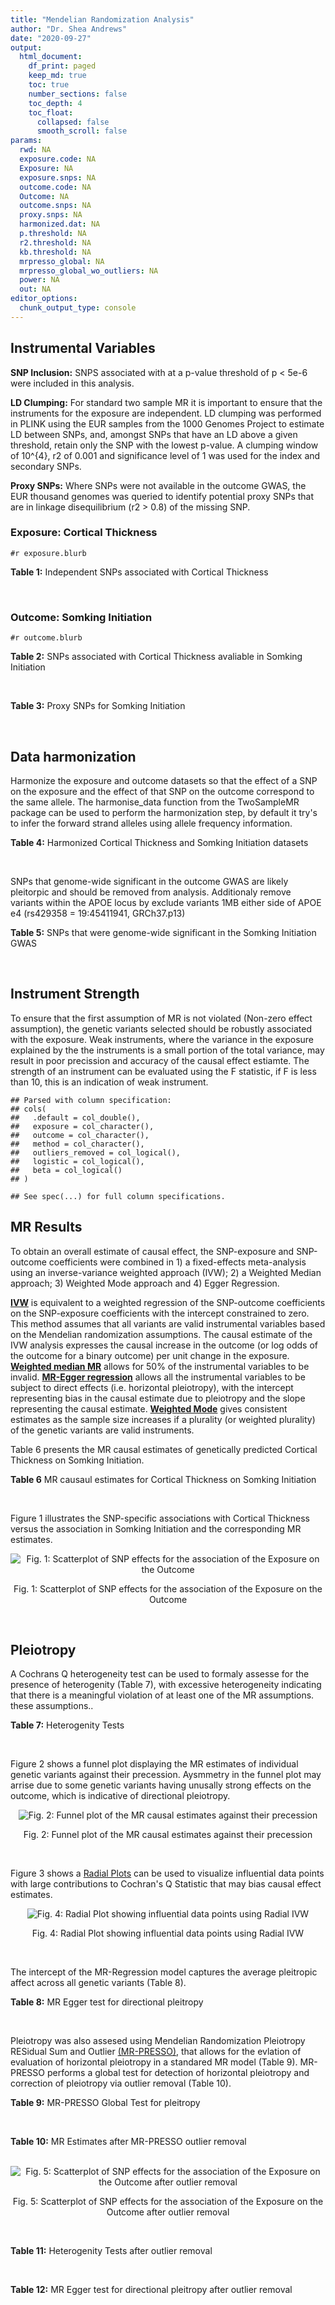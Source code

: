 ```yaml
---
title: "Mendelian Randomization Analysis"
author: "Dr. Shea Andrews"
date: "2020-09-27"
output:
  html_document:
    df_print: paged
    keep_md: true
    toc: true
    number_sections: false
    toc_depth: 4
    toc_float:
      collapsed: false
      smooth_scroll: false
params:
  rwd: NA
  exposure.code: NA
  Exposure: NA
  exposure.snps: NA
  outcome.code: NA
  Outcome: NA
  outcome.snps: NA
  proxy.snps: NA
  harmonized.dat: NA
  p.threshold: NA
  r2.threshold: NA
  kb.threshold: NA
  mrpresso_global: NA
  mrpresso_global_wo_outliers: NA
  power: NA
  out: NA
editor_options:
  chunk_output_type: console
---
```







## Instrumental Variables
**SNP Inclusion:** SNPS associated with at a p-value threshold of p < 5e-6 were included in this analysis.
<br>

**LD Clumping:** For standard two sample MR it is important to ensure that the instruments for the exposure are independent. LD clumping was performed in PLINK using the EUR samples from the 1000 Genomes Project to estimate LD between SNPs, and, amongst SNPs that have an LD above a given threshold, retain only the SNP with the lowest p-value. A clumping window of 10^{4}, r2 of 0.001 and significance level of 1 was used for the index and secondary SNPs.
<br>

**Proxy SNPs:** Where SNPs were not available in the outcome GWAS, the EUR thousand genomes was queried to identify potential proxy SNPs that are in linkage disequilibrium (r2 > 0.8) of the missing SNP.
<br>

### Exposure: Cortical Thickness
`#r exposure.blurb`
<br>

**Table 1:** Independent SNPs associated with Cortical Thickness
<div data-pagedtable="false">
  <script data-pagedtable-source type="application/json">
{"columns":[{"label":["SNP"],"name":[1],"type":["chr"],"align":["left"]},{"label":["CHROM"],"name":[2],"type":["dbl"],"align":["right"]},{"label":["POS"],"name":[3],"type":["dbl"],"align":["right"]},{"label":["REF"],"name":[4],"type":["chr"],"align":["left"]},{"label":["ALT"],"name":[5],"type":["chr"],"align":["left"]},{"label":["AF"],"name":[6],"type":["dbl"],"align":["right"]},{"label":["BETA"],"name":[7],"type":["dbl"],"align":["right"]},{"label":["SE"],"name":[8],"type":["dbl"],"align":["right"]},{"label":["Z"],"name":[9],"type":["dbl"],"align":["right"]},{"label":["P"],"name":[10],"type":["dbl"],"align":["right"]},{"label":["N"],"name":[11],"type":["dbl"],"align":["right"]},{"label":["TRAIT"],"name":[12],"type":["chr"],"align":["left"]}],"data":[{"1":"rs1180331","2":"1","3":"40012184","4":"G","5":"A","6":"0.4610","7":"0.0039","8":"0.0008","9":"4.875000","10":"5.299e-07","11":"32872","12":"Cortical_Thickness"},{"1":"rs556204","2":"1","3":"57595583","4":"G","5":"C","6":"0.1594","7":"-0.0050","8":"0.0010","9":"-5.000000","10":"1.417e-06","11":"32441","12":"Cortical_Thickness"},{"1":"rs2002058","2":"1","3":"58561329","4":"C","5":"T","6":"0.1892","7":"0.0046","8":"0.0010","9":"4.600000","10":"1.289e-06","11":"33089","12":"Cortical_Thickness"},{"1":"rs7549825","2":"1","3":"98554409","4":"A","5":"G","6":"0.3084","7":"0.0040","8":"0.0008","9":"5.000000","10":"2.503e-06","11":"32872","12":"Cortical_Thickness"},{"1":"rs7531555","2":"1","3":"196929310","4":"C","5":"T","6":"0.2386","7":"0.0047","8":"0.0009","9":"5.222222","10":"7.662e-08","11":"32639","12":"Cortical_Thickness"},{"1":"rs6738528","2":"2","3":"27149258","4":"T","5":"A","6":"0.3984","7":"0.0045","8":"0.0008","9":"5.625000","10":"7.324e-09","11":"32872","12":"Cortical_Thickness"},{"1":"rs3770776","2":"2","3":"37150793","4":"A","5":"G","6":"0.4299","7":"0.0039","8":"0.0008","9":"4.875000","10":"3.170e-07","11":"32872","12":"Cortical_Thickness"},{"1":"rs11692435","2":"2","3":"98275354","4":"G","5":"A","6":"0.0910","7":"-0.0091","8":"0.0015","9":"-6.066667","10":"3.179e-10","11":"29128","12":"Cortical_Thickness"},{"1":"rs533577","2":"3","3":"39489651","4":"C","5":"T","6":"0.4935","7":"-0.0050","8":"0.0008","9":"-6.250000","10":"8.426e-11","11":"32872","12":"Cortical_Thickness"},{"1":"rs11708974","2":"3","3":"64395184","4":"C","5":"T","6":"0.4778","7":"0.0035","8":"0.0008","9":"4.375000","10":"4.070e-06","11":"32872","12":"Cortical_Thickness"},{"1":"rs2636563","2":"3","3":"183939044","4":"G","5":"C","6":"0.2416","7":"0.0044","8":"0.0009","9":"4.888889","10":"2.299e-06","11":"31046","12":"Cortical_Thickness"},{"1":"rs10016059","2":"4","3":"2405007","4":"T","5":"C","6":"0.3379","7":"0.0038","8":"0.0008","9":"4.750000","10":"4.994e-06","11":"32441","12":"Cortical_Thickness"},{"1":"rs7657284","2":"4","3":"39688694","4":"A","5":"C","6":"0.2465","7":"0.0044","8":"0.0009","9":"4.888890","10":"2.680e-07","11":"32872","12":"Cortical_Thickness"},{"1":"rs7683042","2":"4","3":"46999235","4":"A","5":"G","6":"0.4028","7":"-0.0036","8":"0.0008","9":"-4.500000","10":"3.852e-06","11":"32872","12":"Cortical_Thickness"},{"1":"rs13107325","2":"4","3":"103188709","4":"C","5":"T","6":"0.0707","7":"-0.0076","8":"0.0015","9":"-5.066667","10":"5.054e-07","11":"32872","12":"Cortical_Thickness"},{"1":"rs35021943","2":"4","3":"121643239","4":"A","5":"C","6":"0.2422","7":"0.0051","8":"0.0009","9":"5.666670","10":"2.979e-09","11":"32872","12":"Cortical_Thickness"},{"1":"rs40565","2":"5","3":"55828636","4":"C","5":"T","6":"0.8108","7":"0.0048","8":"0.0010","9":"4.800000","10":"5.911e-07","11":"32249","12":"Cortical_Thickness"},{"1":"rs2744449","2":"6","3":"52951185","4":"G","5":"C","6":"0.9107","7":"0.0059","8":"0.0013","9":"4.538462","10":"4.452e-06","11":"33281","12":"Cortical_Thickness"},{"1":"rs194833","2":"7","3":"103761274","4":"G","5":"T","6":"0.4771","7":"-0.0035","8":"0.0008","9":"-4.375000","10":"3.614e-06","11":"32486","12":"Cortical_Thickness"},{"1":"rs6961970","2":"7","3":"113901132","4":"C","5":"A","6":"0.2334","7":"0.0041","8":"0.0009","9":"4.555556","10":"2.411e-06","11":"32872","12":"Cortical_Thickness"},{"1":"rs724265","2":"8","3":"8219182","4":"G","5":"A","6":"0.6272","7":"0.0041","8":"0.0008","9":"5.125000","10":"1.012e-07","11":"32872","12":"Cortical_Thickness"},{"1":"rs3200031","2":"8","3":"26227484","4":"C","5":"T","6":"0.0773","7":"0.0071","8":"0.0014","9":"5.071429","10":"5.526e-07","11":"32872","12":"Cortical_Thickness"},{"1":"rs7824177","2":"8","3":"110585288","4":"A","5":"G","6":"0.1616","7":"-0.0059","8":"0.0010","9":"-5.900000","10":"8.922e-09","11":"32872","12":"Cortical_Thickness"},{"1":"rs12543282","2":"8","3":"144627241","4":"C","5":"T","6":"0.2395","7":"0.0043","8":"0.0009","9":"4.777778","10":"4.087e-06","11":"32764","12":"Cortical_Thickness"},{"1":"rs35025323","2":"10","3":"97089991","4":"T","5":"C","6":"0.1210","7":"-0.0054","8":"0.0011","9":"-4.909090","10":"1.762e-06","11":"32872","12":"Cortical_Thickness"},{"1":"rs4296031","2":"11","3":"42540012","4":"G","5":"A","6":"0.8037","7":"-0.0044","8":"0.0010","9":"-4.400000","10":"3.779e-06","11":"32486","12":"Cortical_Thickness"},{"1":"rs7957460","2":"12","3":"32945835","4":"G","5":"A","6":"0.6732","7":"-0.0037","8":"0.0008","9":"-4.625000","10":"2.960e-06","11":"32512","12":"Cortical_Thickness"},{"1":"rs12815451","2":"12","3":"51738706","4":"T","5":"C","6":"0.1519","7":"0.0070","8":"0.0015","9":"4.666670","10":"3.201e-06","11":"20004","12":"Cortical_Thickness"},{"1":"rs1558801","2":"12","3":"109036359","4":"A","5":"C","6":"0.3852","7":"-0.0041","8":"0.0009","9":"-4.555560","10":"2.204e-06","11":"30860","12":"Cortical_Thickness"},{"1":"rs4772440","2":"13","3":"102712476","4":"C","5":"T","6":"0.4224","7":"-0.0036","8":"0.0008","9":"-4.500000","10":"3.102e-06","11":"32872","12":"Cortical_Thickness"},{"1":"rs1742401","2":"16","3":"1971601","4":"G","5":"A","6":"0.3809","7":"-0.0038","8":"0.0008","9":"-4.750000","10":"7.050e-07","11":"32764","12":"Cortical_Thickness"},{"1":"rs734957","2":"17","3":"2612584","4":"G","5":"A","6":"0.2235","7":"0.0066","8":"0.0012","9":"5.500000","10":"6.126e-08","11":"22106","12":"Cortical_Thickness"},{"1":"rs11656696","2":"17","3":"10033679","4":"C","5":"A","6":"0.4288","7":"0.0040","8":"0.0008","9":"5.000000","10":"2.117e-07","11":"32512","12":"Cortical_Thickness"},{"1":"rs7215205","2":"17","3":"29818258","4":"T","5":"C","6":"0.6326","7":"-0.0036","8":"0.0008","9":"-4.500000","10":"3.115e-06","11":"32680","12":"Cortical_Thickness"},{"1":"rs2316766","2":"17","3":"43919068","4":"G","5":"T","6":"0.2098","7":"0.0069","8":"0.0011","9":"6.272727","10":"2.903e-10","11":"26063","12":"Cortical_Thickness"},{"1":"rs117826338","2":"19","3":"5904353","4":"C","5":"T","6":"0.1353","7":"0.0062","8":"0.0012","9":"5.166667","10":"9.902e-08","11":"30012","12":"Cortical_Thickness"},{"1":"rs3816046","2":"19","3":"46118127","4":"C","5":"T","6":"0.3206","7":"-0.0041","8":"0.0008","9":"-5.125000","10":"8.464e-07","11":"30344","12":"Cortical_Thickness"},{"1":"rs5994871","2":"22","3":"22091244","4":"C","5":"T","6":"0.7171","7":"0.0042","8":"0.0009","9":"4.666667","10":"8.821e-07","11":"32872","12":"Cortical_Thickness"},{"1":"rs5756894","2":"22","3":"38450136","4":"C","5":"A","6":"0.6043","7":"0.0035","8":"0.0008","9":"4.375000","10":"4.741e-06","11":"32872","12":"Cortical_Thickness"}],"options":{"columns":{"min":{},"max":[10]},"rows":{"min":[10],"max":[10]},"pages":{}}}
  </script>
</div>
<br>

### Outcome: Somking Initiation
`#r outcome.blurb`
<br>

**Table 2:** SNPs associated with Cortical Thickness avaliable in Somking Initiation
<div data-pagedtable="false">
  <script data-pagedtable-source type="application/json">
{"columns":[{"label":["SNP"],"name":[1],"type":["chr"],"align":["left"]},{"label":["CHROM"],"name":[2],"type":["dbl"],"align":["right"]},{"label":["POS"],"name":[3],"type":["dbl"],"align":["right"]},{"label":["REF"],"name":[4],"type":["chr"],"align":["left"]},{"label":["ALT"],"name":[5],"type":["chr"],"align":["left"]},{"label":["AF"],"name":[6],"type":["dbl"],"align":["right"]},{"label":["BETA"],"name":[7],"type":["dbl"],"align":["right"]},{"label":["SE"],"name":[8],"type":["dbl"],"align":["right"]},{"label":["Z"],"name":[9],"type":["dbl"],"align":["right"]},{"label":["P"],"name":[10],"type":["dbl"],"align":["right"]},{"label":["N"],"name":[11],"type":["dbl"],"align":["right"]},{"label":["TRAIT"],"name":[12],"type":["chr"],"align":["left"]}],"data":[{"1":"rs1180331","2":"1","3":"40012184","4":"G","5":"A","6":"0.4954640","7":"2.343336e-03","8":"0.0008995530","9":"2.605","10":"9.193e-03","11":"1232091","12":"Smoking_Initiation"},{"1":"rs556204","2":"1","3":"57595583","4":"G","5":"C","6":"0.1137930","7":"-8.340392e-04","8":"0.0009006903","9":"-0.926","10":"3.545e-01","11":"1232091","12":"Smoking_Initiation"},{"1":"rs2002058","2":"1","3":"58561329","4":"C","5":"T","6":"0.1728960","7":"-1.613721e-04","8":"0.0009015199","9":"-0.179","10":"8.581e-01","11":"1232091","12":"Smoking_Initiation"},{"1":"rs7549825","2":"1","3":"98554409","4":"A","5":"G","6":"0.3432840","7":"-1.057190e-03","8":"0.0009004998","9":"-1.174","10":"2.403e-01","11":"1232091","12":"Smoking_Initiation"},{"1":"rs7531555","2":"1","3":"196929310","4":"C","5":"T","6":"0.2500000","7":"9.591199e-04","8":"0.0009005821","9":"1.065","10":"2.871e-01","11":"1232091","12":"Smoking_Initiation"},{"1":"rs6738528","2":"2","3":"27149258","4":"T","5":"A","6":"0.4217790","7":"-2.920159e-04","8":"0.0009012838","9":"-0.324","10":"7.456e-01","11":"1232091","12":"Smoking_Initiation"},{"1":"rs3770776","2":"2","3":"37150793","4":"A","5":"G","6":"0.4360660","7":"8.448390e-04","8":"0.0009006809","9":"0.938","10":"3.484e-01","11":"1232091","12":"Smoking_Initiation"},{"1":"rs11692435","2":"2","3":"98275354","4":"G","5":"A","6":"0.1408810","7":"5.359933e-03","8":"0.0008991668","9":"5.961","10":"2.503e-09","11":"1227673","12":"Smoking_Initiation"},{"1":"rs533577","2":"3","3":"39489651","4":"C","5":"T","6":"0.4492390","7":"-3.433615e-04","8":"0.0009012113","9":"-0.381","10":"7.035e-01","11":"1232091","12":"Smoking_Initiation"},{"1":"rs11708974","2":"3","3":"64395184","4":"C","5":"T","6":"0.4664220","7":"1.992185e-04","8":"0.0009014411","9":"0.221","10":"8.250e-01","11":"1232091","12":"Smoking_Initiation"},{"1":"rs2636563","2":"3","3":"183939044","4":"G","5":"C","6":"0.2218770","7":"1.971490e-03","8":"0.0008998130","9":"2.191","10":"2.848e-02","11":"1232091","12":"Smoking_Initiation"},{"1":"rs10016059","2":"4","3":"2405007","4":"T","5":"C","6":"0.3435910","7":"6.729270e-04","8":"0.0009008394","9":"0.747","10":"4.549e-01","11":"1232091","12":"Smoking_Initiation"},{"1":"rs7657284","2":"4","3":"39688694","4":"A","5":"C","6":"0.2721680","7":"4.532390e-04","8":"0.0009010721","9":"0.503","10":"6.149e-01","11":"1232091","12":"Smoking_Initiation"},{"1":"rs7683042","2":"4","3":"46999235","4":"A","5":"G","6":"0.3111070","7":"2.597410e-03","8":"0.0008993786","9":"2.888","10":"3.878e-03","11":"1232091","12":"Smoking_Initiation"},{"1":"rs13107325","2":"4","3":"103188709","4":"C","5":"T","6":"0.0473169","7":"-1.173230e-03","8":"0.0009004065","9":"-1.303","10":"1.927e-01","11":"1232091","12":"Smoking_Initiation"},{"1":"rs35021943","2":"4","3":"121643239","4":"A","5":"C","6":"0.2241190","7":"-4.267660e-03","8":"0.0008982659","9":"-4.751","10":"2.025e-06","11":"1232091","12":"Smoking_Initiation"},{"1":"rs40565","2":"5","3":"55828636","4":"C","5":"T","6":"0.7925280","7":"9.663179e-04","8":"0.0009005758","9":"1.073","10":"2.834e-01","11":"1232091","12":"Smoking_Initiation"},{"1":"rs2744449","2":"6","3":"52951185","4":"G","5":"C","6":"0.8856880","7":"-3.466650e-03","8":"0.0008987944","9":"-3.857","10":"1.149e-04","11":"1232091","12":"Smoking_Initiation"},{"1":"rs194833","2":"7","3":"103761274","4":"G","5":"T","6":"0.4821750","7":"4.141007e-05","8":"0.0012940648","9":"0.032","10":"9.744e-01","11":"599289","12":"Smoking_Initiation"},{"1":"rs6961970","2":"7","3":"113901132","4":"C","5":"A","6":"0.2094840","7":"1.799871e-03","8":"0.0008999355","9":"2.000","10":"4.553e-02","11":"1232091","12":"Smoking_Initiation"},{"1":"rs724265","2":"8","3":"8219182","4":"G","5":"A","6":"0.5889940","7":"2.526765e-03","8":"0.0012898239","9":"1.959","10":"5.013e-02","11":"599289","12":"Smoking_Initiation"},{"1":"rs3200031","2":"8","3":"26227484","4":"C","5":"T","6":"0.0469203","7":"-3.289120e-03","8":"0.0008989122","9":"-3.659","10":"2.528e-04","11":"1232091","12":"Smoking_Initiation"},{"1":"rs7824177","2":"8","3":"110585288","4":"A","5":"G","6":"0.1132660","7":"1.772010e-03","8":"0.0008999554","9":"1.969","10":"4.896e-02","11":"1232091","12":"Smoking_Initiation"},{"1":"rs12543282","2":"8","3":"144627241","4":"C","5":"T","6":"0.2089080","7":"1.900894e-03","8":"0.0012904914","9":"1.473","10":"1.408e-01","11":"599289","12":"Smoking_Initiation"},{"1":"rs35025323","2":"10","3":"97089991","4":"T","5":"C","6":"0.1282610","7":"1.612930e-03","8":"0.0009000714","9":"1.792","10":"7.316e-02","11":"1232091","12":"Smoking_Initiation"},{"1":"rs4296031","2":"11","3":"42540012","4":"G","5":"A","6":"0.7754470","7":"-9.041992e-04","8":"0.0012917131","9":"-0.700","10":"4.839e-01","11":"599289","12":"Smoking_Initiation"},{"1":"rs7957460","2":"12","3":"32945835","4":"G","5":"A","6":"0.6604290","7":"-1.253278e-03","8":"0.0009003431","9":"-1.392","10":"1.639e-01","11":"1232091","12":"Smoking_Initiation"},{"1":"rs12815451","2":"12","3":"51738706","4":"T","5":"C","6":"0.1428310","7":"3.482500e-03","8":"0.0012888608","9":"2.702","10":"6.901e-03","11":"599289","12":"Smoking_Initiation"},{"1":"rs1558801","2":"12","3":"109036359","4":"A","5":"C","6":"0.4324470","7":"-2.302030e-03","8":"0.0008995813","9":"-2.559","10":"1.049e-02","11":"1232091","12":"Smoking_Initiation"},{"1":"rs4772440","2":"13","3":"102712476","4":"C","5":"T","6":"0.4284900","7":"1.958013e-03","8":"0.0008998222","9":"2.176","10":"2.954e-02","11":"1232091","12":"Smoking_Initiation"},{"1":"rs1742401","2":"16","3":"1971601","4":"G","5":"A","6":"0.4508910","7":"-2.855869e-03","8":"0.0008992031","9":"-3.176","10":"1.493e-03","11":"1232091","12":"Smoking_Initiation"},{"1":"rs734957","2":"17","3":"2612584","4":"G","5":"A","6":"0.2633310","7":"3.647018e-03","8":"0.0012886989","9":"2.830","10":"4.659e-03","11":"599289","12":"Smoking_Initiation"},{"1":"rs11656696","2":"17","3":"10033679","4":"C","5":"A","6":"0.4084370","7":"-2.213122e-03","8":"0.0008996433","9":"-2.460","10":"1.390e-02","11":"1232091","12":"Smoking_Initiation"},{"1":"rs7215205","2":"17","3":"29818258","4":"T","5":"C","6":"0.6332610","7":"9.654180e-04","8":"0.0009005767","9":"1.072","10":"2.839e-01","11":"1232091","12":"Smoking_Initiation"},{"1":"rs2316766","2":"17","3":"43919068","4":"G","5":"T","6":"0.1475710","7":"-3.368087e-03","8":"0.0012889731","9":"-2.613","10":"8.970e-03","11":"599289","12":"Smoking_Initiation"},{"1":"rs117826338","2":"19","3":"5904353","4":"C","5":"T","6":"0.1421840","7":"7.773398e-04","8":"0.0009007413","9":"0.863","10":"3.881e-01","11":"1232091","12":"Smoking_Initiation"},{"1":"rs3816046","2":"19","3":"46118127","4":"C","5":"T","6":"0.3054140","7":"-1.059886e-03","8":"0.0009004978","9":"-1.177","10":"2.392e-01","11":"1232091","12":"Smoking_Initiation"},{"1":"rs5994871","2":"22","3":"22091244","4":"C","5":"T","6":"0.7659570","7":"-5.411170e-05","8":"0.0009018617","9":"-0.060","10":"9.522e-01","11":"1232091","12":"Smoking_Initiation"},{"1":"rs5756894","2":"22","3":"38450136","4":"C","5":"A","6":"0.6064680","7":"3.870874e-03","8":"0.0009201032","9":"4.207","10":"2.585e-05","11":"1174994","12":"Smoking_Initiation"}],"options":{"columns":{"min":{},"max":[10]},"rows":{"min":[10],"max":[10]},"pages":{}}}
  </script>
</div>
<br>

**Table 3:** Proxy SNPs for Somking Initiation
<div data-pagedtable="false">
  <script data-pagedtable-source type="application/json">
{"columns":[{"label":["proxy.outcome"],"name":[1],"type":["lgl"],"align":["right"]},{"label":["target_snp"],"name":[2],"type":["lgl"],"align":["right"]},{"label":["proxy_snp"],"name":[3],"type":["lgl"],"align":["right"]},{"label":["ld.r2"],"name":[4],"type":["lgl"],"align":["right"]},{"label":["Dprime"],"name":[5],"type":["lgl"],"align":["right"]},{"label":["ref.proxy"],"name":[6],"type":["lgl"],"align":["right"]},{"label":["alt.proxy"],"name":[7],"type":["lgl"],"align":["right"]},{"label":["CHROM"],"name":[8],"type":["lgl"],"align":["right"]},{"label":["POS"],"name":[9],"type":["lgl"],"align":["right"]},{"label":["ALT.proxy"],"name":[10],"type":["lgl"],"align":["right"]},{"label":["REF.proxy"],"name":[11],"type":["lgl"],"align":["right"]},{"label":["AF"],"name":[12],"type":["lgl"],"align":["right"]},{"label":["BETA"],"name":[13],"type":["lgl"],"align":["right"]},{"label":["SE"],"name":[14],"type":["lgl"],"align":["right"]},{"label":["P"],"name":[15],"type":["lgl"],"align":["right"]},{"label":["N"],"name":[16],"type":["lgl"],"align":["right"]},{"label":["ref"],"name":[17],"type":["lgl"],"align":["right"]},{"label":["alt"],"name":[18],"type":["lgl"],"align":["right"]},{"label":["ALT"],"name":[19],"type":["lgl"],"align":["right"]},{"label":["REF"],"name":[20],"type":["lgl"],"align":["right"]},{"label":["PHASE"],"name":[21],"type":["lgl"],"align":["right"]}],"data":[{"1":"NA","2":"NA","3":"NA","4":"NA","5":"NA","6":"NA","7":"NA","8":"NA","9":"NA","10":"NA","11":"NA","12":"NA","13":"NA","14":"NA","15":"NA","16":"NA","17":"NA","18":"NA","19":"NA","20":"NA","21":"NA"}],"options":{"columns":{"min":{},"max":[10]},"rows":{"min":[10],"max":[10]},"pages":{}}}
  </script>
</div>
<br>

## Data harmonization
Harmonize the exposure and outcome datasets so that the effect of a SNP on the exposure and the effect of that SNP on the outcome correspond to the same allele. The harmonise_data function from the TwoSampleMR package can be used to perform the harmonization step, by default it try's to infer the forward strand alleles using allele frequency information.
<br>

**Table 4:** Harmonized Cortical Thickness and Somking Initiation datasets
<div data-pagedtable="false">
  <script data-pagedtable-source type="application/json">
{"columns":[{"label":["SNP"],"name":[1],"type":["chr"],"align":["left"]},{"label":["effect_allele.exposure"],"name":[2],"type":["chr"],"align":["left"]},{"label":["other_allele.exposure"],"name":[3],"type":["chr"],"align":["left"]},{"label":["effect_allele.outcome"],"name":[4],"type":["chr"],"align":["left"]},{"label":["other_allele.outcome"],"name":[5],"type":["chr"],"align":["left"]},{"label":["beta.exposure"],"name":[6],"type":["dbl"],"align":["right"]},{"label":["beta.outcome"],"name":[7],"type":["dbl"],"align":["right"]},{"label":["eaf.exposure"],"name":[8],"type":["dbl"],"align":["right"]},{"label":["eaf.outcome"],"name":[9],"type":["dbl"],"align":["right"]},{"label":["remove"],"name":[10],"type":["lgl"],"align":["right"]},{"label":["palindromic"],"name":[11],"type":["lgl"],"align":["right"]},{"label":["ambiguous"],"name":[12],"type":["lgl"],"align":["right"]},{"label":["id.outcome"],"name":[13],"type":["chr"],"align":["left"]},{"label":["chr.outcome"],"name":[14],"type":["dbl"],"align":["right"]},{"label":["pos.outcome"],"name":[15],"type":["dbl"],"align":["right"]},{"label":["se.outcome"],"name":[16],"type":["dbl"],"align":["right"]},{"label":["z.outcome"],"name":[17],"type":["dbl"],"align":["right"]},{"label":["pval.outcome"],"name":[18],"type":["dbl"],"align":["right"]},{"label":["samplesize.outcome"],"name":[19],"type":["dbl"],"align":["right"]},{"label":["outcome"],"name":[20],"type":["chr"],"align":["left"]},{"label":["mr_keep.outcome"],"name":[21],"type":["lgl"],"align":["right"]},{"label":["pval_origin.outcome"],"name":[22],"type":["chr"],"align":["left"]},{"label":["chr.exposure"],"name":[23],"type":["dbl"],"align":["right"]},{"label":["pos.exposure"],"name":[24],"type":["dbl"],"align":["right"]},{"label":["se.exposure"],"name":[25],"type":["dbl"],"align":["right"]},{"label":["z.exposure"],"name":[26],"type":["dbl"],"align":["right"]},{"label":["pval.exposure"],"name":[27],"type":["dbl"],"align":["right"]},{"label":["samplesize.exposure"],"name":[28],"type":["dbl"],"align":["right"]},{"label":["exposure"],"name":[29],"type":["chr"],"align":["left"]},{"label":["mr_keep.exposure"],"name":[30],"type":["lgl"],"align":["right"]},{"label":["pval_origin.exposure"],"name":[31],"type":["chr"],"align":["left"]},{"label":["id.exposure"],"name":[32],"type":["chr"],"align":["left"]},{"label":["action"],"name":[33],"type":["dbl"],"align":["right"]},{"label":["mr_keep"],"name":[34],"type":["lgl"],"align":["right"]},{"label":["pt"],"name":[35],"type":["dbl"],"align":["right"]},{"label":["pleitropy_keep"],"name":[36],"type":["lgl"],"align":["right"]},{"label":["mrpresso_RSSobs"],"name":[37],"type":["dbl"],"align":["right"]},{"label":["mrpresso_pval"],"name":[38],"type":["chr"],"align":["left"]},{"label":["mrpresso_keep"],"name":[39],"type":["lgl"],"align":["right"]}],"data":[{"1":"rs10016059","2":"C","3":"T","4":"C","5":"T","6":"0.0038","7":"6.729270e-04","8":"0.3379","9":"0.3435910","10":"FALSE","11":"FALSE","12":"FALSE","13":"slGWTW","14":"4","15":"2405007","16":"0.0009008394","17":"0.747","18":"4.549e-01","19":"1232091","20":"Liu2019smkint23andMe","21":"TRUE","22":"reported","23":"4","24":"2405007","25":"0.0008","26":"4.750000","27":"4.994e-06","28":"32441","29":"Grasby2020thickness","30":"TRUE","31":"reported","32":"X3KNcG","33":"2","34":"TRUE","35":"5e-06","36":"TRUE","37":"4.096554e-07","38":"1","39":"TRUE"},{"1":"rs11656696","2":"A","3":"C","4":"A","5":"C","6":"0.0040","7":"-2.213122e-03","8":"0.4288","9":"0.4084370","10":"FALSE","11":"FALSE","12":"FALSE","13":"slGWTW","14":"17","15":"10033679","16":"0.0008996433","17":"-2.460","18":"1.390e-02","19":"1232091","20":"Liu2019smkint23andMe","21":"TRUE","22":"reported","23":"17","24":"10033679","25":"0.0008","26":"5.000000","27":"2.117e-07","28":"32512","29":"Grasby2020thickness","30":"TRUE","31":"reported","32":"X3KNcG","33":"2","34":"TRUE","35":"5e-06","36":"TRUE","37":"5.331123e-06","38":"0.3478","39":"TRUE"},{"1":"rs11692435","2":"A","3":"G","4":"A","5":"G","6":"-0.0091","7":"5.359933e-03","8":"0.0910","9":"0.1408810","10":"FALSE","11":"FALSE","12":"FALSE","13":"slGWTW","14":"2","15":"98275354","16":"0.0008991668","17":"5.961","18":"2.503e-09","19":"1227673","20":"Liu2019smkint23andMe","21":"TRUE","22":"reported","23":"2","24":"98275354","25":"0.0015","26":"-6.066667","27":"3.179e-10","28":"29128","29":"Grasby2020thickness","30":"TRUE","31":"reported","32":"X3KNcG","33":"2","34":"TRUE","35":"5e-06","36":"FALSE","37":"NA","38":"NA","39":"NA"},{"1":"rs11708974","2":"T","3":"C","4":"T","5":"C","6":"0.0035","7":"1.992185e-04","8":"0.4778","9":"0.4664220","10":"FALSE","11":"FALSE","12":"FALSE","13":"slGWTW","14":"3","15":"64395184","16":"0.0009014411","17":"0.221","18":"8.250e-01","19":"1232091","20":"Liu2019smkint23andMe","21":"TRUE","22":"reported","23":"3","24":"64395184","25":"0.0008","26":"4.375000","27":"4.070e-06","28":"32872","29":"Grasby2020thickness","30":"TRUE","31":"reported","32":"X3KNcG","33":"2","34":"TRUE","35":"5e-06","36":"TRUE","37":"2.571562e-08","38":"1","39":"TRUE"},{"1":"rs117826338","2":"T","3":"C","4":"T","5":"C","6":"0.0062","7":"7.773398e-04","8":"0.1353","9":"0.1421840","10":"FALSE","11":"FALSE","12":"FALSE","13":"slGWTW","14":"19","15":"5904353","16":"0.0009007413","17":"0.863","18":"3.881e-01","19":"1232091","20":"Liu2019smkint23andMe","21":"TRUE","22":"reported","23":"19","24":"5904353","25":"0.0012","26":"5.166667","27":"9.902e-08","28":"30012","29":"Grasby2020thickness","30":"TRUE","31":"reported","32":"X3KNcG","33":"2","34":"TRUE","35":"5e-06","36":"TRUE","37":"5.494427e-07","38":"1","39":"TRUE"},{"1":"rs1180331","2":"A","3":"G","4":"A","5":"G","6":"0.0039","7":"2.343336e-03","8":"0.4610","9":"0.4954640","10":"FALSE","11":"FALSE","12":"FALSE","13":"slGWTW","14":"1","15":"40012184","16":"0.0008995530","17":"2.605","18":"9.193e-03","19":"1232091","20":"Liu2019smkint23andMe","21":"TRUE","22":"reported","23":"1","24":"40012184","25":"0.0008","26":"4.875000","27":"5.299e-07","28":"32872","29":"Grasby2020thickness","30":"TRUE","31":"reported","32":"X3KNcG","33":"2","34":"TRUE","35":"5e-06","36":"TRUE","37":"5.494107e-06","38":"0.3293","39":"TRUE"},{"1":"rs12543282","2":"T","3":"C","4":"T","5":"C","6":"0.0043","7":"1.900894e-03","8":"0.2395","9":"0.2089080","10":"FALSE","11":"FALSE","12":"FALSE","13":"slGWTW","14":"8","15":"144627241","16":"0.0012904914","17":"1.473","18":"1.408e-01","19":"599289","20":"Liu2019smkint23andMe","21":"TRUE","22":"reported","23":"8","24":"144627241","25":"0.0009","26":"4.777778","27":"4.087e-06","28":"32764","29":"Grasby2020thickness","30":"TRUE","31":"reported","32":"X3KNcG","33":"2","34":"TRUE","35":"5e-06","36":"TRUE","37":"3.504637e-06","38":"1","39":"TRUE"},{"1":"rs12815451","2":"C","3":"T","4":"C","5":"T","6":"0.0070","7":"3.482500e-03","8":"0.1519","9":"0.1428310","10":"FALSE","11":"FALSE","12":"FALSE","13":"slGWTW","14":"12","15":"51738706","16":"0.0012888608","17":"2.702","18":"6.901e-03","19":"599289","20":"Liu2019smkint23andMe","21":"TRUE","22":"reported","23":"12","24":"51738706","25":"0.0015","26":"4.666670","27":"3.201e-06","28":"20004","29":"Grasby2020thickness","30":"TRUE","31":"reported","32":"X3KNcG","33":"2","34":"TRUE","35":"5e-06","36":"TRUE","37":"1.231699e-05","38":"0.2738","39":"TRUE"},{"1":"rs13107325","2":"T","3":"C","4":"T","5":"C","6":"-0.0076","7":"-1.173230e-03","8":"0.0707","9":"0.0473169","10":"FALSE","11":"FALSE","12":"FALSE","13":"slGWTW","14":"4","15":"103188709","16":"0.0009004065","17":"-1.303","18":"1.927e-01","19":"1232091","20":"Liu2019smkint23andMe","21":"TRUE","22":"reported","23":"4","24":"103188709","25":"0.0015","26":"-5.066667","27":"5.054e-07","28":"32872","29":"Grasby2020thickness","30":"TRUE","31":"reported","32":"X3KNcG","33":"2","34":"TRUE","35":"5e-06","36":"TRUE","37":"1.373396e-06","38":"1","39":"TRUE"},{"1":"rs1558801","2":"C","3":"A","4":"C","5":"A","6":"-0.0041","7":"-2.302030e-03","8":"0.3852","9":"0.4324470","10":"FALSE","11":"FALSE","12":"FALSE","13":"slGWTW","14":"12","15":"109036359","16":"0.0008995813","17":"-2.559","18":"1.049e-02","19":"1232091","20":"Liu2019smkint23andMe","21":"TRUE","22":"reported","23":"12","24":"109036359","25":"0.0009","26":"-4.555560","27":"2.204e-06","28":"30860","29":"Grasby2020thickness","30":"TRUE","31":"reported","32":"X3KNcG","33":"2","34":"TRUE","35":"5e-06","36":"TRUE","37":"5.309898e-06","38":"0.4107","39":"TRUE"},{"1":"rs1742401","2":"A","3":"G","4":"A","5":"G","6":"-0.0038","7":"-2.855869e-03","8":"0.3809","9":"0.4508910","10":"FALSE","11":"FALSE","12":"FALSE","13":"slGWTW","14":"16","15":"1971601","16":"0.0008992031","17":"-3.176","18":"1.493e-03","19":"1232091","20":"Liu2019smkint23andMe","21":"TRUE","22":"reported","23":"16","24":"1971601","25":"0.0008","26":"-4.750000","27":"7.050e-07","28":"32764","29":"Grasby2020thickness","30":"TRUE","31":"reported","32":"X3KNcG","33":"2","34":"TRUE","35":"5e-06","36":"TRUE","37":"8.209473e-06","38":"0.0592","39":"TRUE"},{"1":"rs194833","2":"T","3":"G","4":"T","5":"G","6":"-0.0035","7":"4.141007e-05","8":"0.4771","9":"0.4821750","10":"FALSE","11":"FALSE","12":"FALSE","13":"slGWTW","14":"7","15":"103761274","16":"0.0012940648","17":"0.032","18":"9.744e-01","19":"599289","20":"Liu2019smkint23andMe","21":"TRUE","22":"reported","23":"7","24":"103761274","25":"0.0008","26":"-4.375000","27":"3.614e-06","28":"32486","29":"Grasby2020thickness","30":"TRUE","31":"reported","32":"X3KNcG","33":"2","34":"TRUE","35":"5e-06","36":"TRUE","37":"6.969324e-09","38":"1","39":"TRUE"},{"1":"rs2002058","2":"T","3":"C","4":"T","5":"C","6":"0.0046","7":"-1.613721e-04","8":"0.1892","9":"0.1728960","10":"FALSE","11":"FALSE","12":"FALSE","13":"slGWTW","14":"1","15":"58561329","16":"0.0009015199","17":"-0.179","18":"8.581e-01","19":"1232091","20":"Liu2019smkint23andMe","21":"TRUE","22":"reported","23":"1","24":"58561329","25":"0.0010","26":"4.600000","27":"1.289e-06","28":"33089","29":"Grasby2020thickness","30":"TRUE","31":"reported","32":"X3KNcG","33":"2","34":"TRUE","35":"5e-06","36":"TRUE","37":"4.926176e-08","38":"1","39":"TRUE"},{"1":"rs2316766","2":"T","3":"G","4":"T","5":"G","6":"0.0069","7":"-3.368087e-03","8":"0.2098","9":"0.1475710","10":"FALSE","11":"FALSE","12":"FALSE","13":"slGWTW","14":"17","15":"43919068","16":"0.0012889731","17":"-2.613","18":"8.970e-03","19":"599289","20":"Liu2019smkint23andMe","21":"TRUE","22":"reported","23":"17","24":"43919068","25":"0.0011","26":"6.272727","27":"2.903e-10","28":"26063","29":"Grasby2020thickness","30":"TRUE","31":"reported","32":"X3KNcG","33":"2","34":"TRUE","35":"5e-06","36":"TRUE","37":"1.265931e-05","38":"0.2516","39":"TRUE"},{"1":"rs2636563","2":"C","3":"G","4":"C","5":"G","6":"0.0044","7":"1.971490e-03","8":"0.2416","9":"0.2218770","10":"FALSE","11":"TRUE","12":"FALSE","13":"slGWTW","14":"3","15":"183939044","16":"0.0008998130","17":"2.191","18":"2.848e-02","19":"1232091","20":"Liu2019smkint23andMe","21":"TRUE","22":"reported","23":"3","24":"183939044","25":"0.0009","26":"4.888889","27":"2.299e-06","28":"31046","29":"Grasby2020thickness","30":"TRUE","31":"reported","32":"X3KNcG","33":"2","34":"TRUE","35":"5e-06","36":"TRUE","37":"3.878568e-06","38":"1","39":"TRUE"},{"1":"rs2744449","2":"C","3":"G","4":"C","5":"G","6":"0.0059","7":"-3.466650e-03","8":"0.9107","9":"0.8856880","10":"FALSE","11":"TRUE","12":"FALSE","13":"slGWTW","14":"6","15":"52951185","16":"0.0008987944","17":"-3.857","18":"1.149e-04","19":"1232091","20":"Liu2019smkint23andMe","21":"TRUE","22":"reported","23":"6","24":"52951185","25":"0.0013","26":"4.538462","27":"4.452e-06","28":"33281","29":"Grasby2020thickness","30":"TRUE","31":"reported","32":"X3KNcG","33":"2","34":"TRUE","35":"5e-06","36":"TRUE","37":"1.373457e-05","38":"<0.0037","39":"FALSE"},{"1":"rs3200031","2":"T","3":"C","4":"T","5":"C","6":"0.0071","7":"-3.289120e-03","8":"0.0773","9":"0.0469203","10":"FALSE","11":"FALSE","12":"FALSE","13":"slGWTW","14":"8","15":"26227484","16":"0.0008989122","17":"-3.659","18":"2.528e-04","19":"1232091","20":"Liu2019smkint23andMe","21":"TRUE","22":"reported","23":"8","24":"26227484","25":"0.0014","26":"5.071429","27":"5.526e-07","28":"32872","29":"Grasby2020thickness","30":"TRUE","31":"reported","32":"X3KNcG","33":"2","34":"TRUE","35":"5e-06","36":"TRUE","37":"1.304947e-05","38":"<0.0037","39":"FALSE"},{"1":"rs35021943","2":"C","3":"A","4":"C","5":"A","6":"0.0051","7":"-4.267660e-03","8":"0.2422","9":"0.2241190","10":"FALSE","11":"FALSE","12":"FALSE","13":"slGWTW","14":"4","15":"121643239","16":"0.0008982659","17":"-4.751","18":"2.025e-06","19":"1232091","20":"Liu2019smkint23andMe","21":"TRUE","22":"reported","23":"4","24":"121643239","25":"0.0009","26":"5.666670","27":"2.979e-09","28":"32872","29":"Grasby2020thickness","30":"TRUE","31":"reported","32":"X3KNcG","33":"2","34":"TRUE","35":"5e-06","36":"TRUE","37":"2.008280e-05","38":"<0.0037","39":"FALSE"},{"1":"rs35025323","2":"C","3":"T","4":"C","5":"T","6":"-0.0054","7":"1.612930e-03","8":"0.1210","9":"0.1282610","10":"FALSE","11":"FALSE","12":"FALSE","13":"slGWTW","14":"10","15":"97089991","16":"0.0009000714","17":"1.792","18":"7.316e-02","19":"1232091","20":"Liu2019smkint23andMe","21":"TRUE","22":"reported","23":"10","24":"97089991","25":"0.0011","26":"-4.909090","27":"1.762e-06","28":"32872","29":"Grasby2020thickness","30":"TRUE","31":"reported","32":"X3KNcG","33":"2","34":"TRUE","35":"5e-06","36":"TRUE","37":"3.039669e-06","38":"1","39":"TRUE"},{"1":"rs3770776","2":"G","3":"A","4":"G","5":"A","6":"0.0039","7":"8.448390e-04","8":"0.4299","9":"0.4360660","10":"FALSE","11":"FALSE","12":"FALSE","13":"slGWTW","14":"2","15":"37150793","16":"0.0009006809","17":"0.938","18":"3.484e-01","19":"1232091","20":"Liu2019smkint23andMe","21":"TRUE","22":"reported","23":"2","24":"37150793","25":"0.0008","26":"4.875000","27":"3.170e-07","28":"32872","29":"Grasby2020thickness","30":"TRUE","31":"reported","32":"X3KNcG","33":"2","34":"TRUE","35":"5e-06","36":"TRUE","37":"6.640645e-07","38":"1","39":"TRUE"},{"1":"rs3816046","2":"T","3":"C","4":"T","5":"C","6":"-0.0041","7":"-1.059886e-03","8":"0.3206","9":"0.3054140","10":"FALSE","11":"FALSE","12":"FALSE","13":"slGWTW","14":"19","15":"46118127","16":"0.0009004978","17":"-1.177","18":"2.392e-01","19":"1232091","20":"Liu2019smkint23andMe","21":"TRUE","22":"reported","23":"19","24":"46118127","25":"0.0008","26":"-5.125000","27":"8.464e-07","28":"30344","29":"Grasby2020thickness","30":"TRUE","31":"reported","32":"X3KNcG","33":"2","34":"TRUE","35":"5e-06","36":"TRUE","37":"1.069403e-06","38":"1","39":"TRUE"},{"1":"rs40565","2":"T","3":"C","4":"T","5":"C","6":"0.0048","7":"9.663179e-04","8":"0.8108","9":"0.7925280","10":"FALSE","11":"FALSE","12":"FALSE","13":"slGWTW","14":"5","15":"55828636","16":"0.0009005758","17":"1.073","18":"2.834e-01","19":"1232091","20":"Liu2019smkint23andMe","21":"TRUE","22":"reported","23":"5","24":"55828636","25":"0.0010","26":"4.800000","27":"5.911e-07","28":"32249","29":"Grasby2020thickness","30":"TRUE","31":"reported","32":"X3KNcG","33":"2","34":"TRUE","35":"5e-06","36":"TRUE","37":"8.794515e-07","38":"1","39":"TRUE"},{"1":"rs4296031","2":"A","3":"G","4":"A","5":"G","6":"-0.0044","7":"-9.041992e-04","8":"0.8037","9":"0.7754470","10":"FALSE","11":"FALSE","12":"FALSE","13":"slGWTW","14":"11","15":"42540012","16":"0.0012917131","17":"-0.700","18":"4.839e-01","19":"599289","20":"Liu2019smkint23andMe","21":"TRUE","22":"reported","23":"11","24":"42540012","25":"0.0010","26":"-4.400000","27":"3.779e-06","28":"32486","29":"Grasby2020thickness","30":"TRUE","31":"reported","32":"X3KNcG","33":"2","34":"TRUE","35":"5e-06","36":"TRUE","37":"7.443391e-07","38":"1","39":"TRUE"},{"1":"rs4772440","2":"T","3":"C","4":"T","5":"C","6":"-0.0036","7":"1.958013e-03","8":"0.4224","9":"0.4284900","10":"FALSE","11":"FALSE","12":"FALSE","13":"slGWTW","14":"13","15":"102712476","16":"0.0008998222","17":"2.176","18":"2.954e-02","19":"1232091","20":"Liu2019smkint23andMe","21":"TRUE","22":"reported","23":"13","24":"102712476","25":"0.0008","26":"-4.500000","27":"3.102e-06","28":"32872","29":"Grasby2020thickness","30":"TRUE","31":"reported","32":"X3KNcG","33":"2","34":"TRUE","35":"5e-06","36":"TRUE","37":"4.142059e-06","38":"0.8658","39":"TRUE"},{"1":"rs533577","2":"T","3":"C","4":"T","5":"C","6":"-0.0050","7":"-3.433615e-04","8":"0.4935","9":"0.4492390","10":"FALSE","11":"FALSE","12":"FALSE","13":"slGWTW","14":"3","15":"39489651","16":"0.0009012113","17":"-0.381","18":"7.035e-01","19":"1232091","20":"Liu2019smkint23andMe","21":"TRUE","22":"reported","23":"3","24":"39489651","25":"0.0008","26":"-6.250000","27":"8.426e-11","28":"32872","29":"Grasby2020thickness","30":"TRUE","31":"reported","32":"X3KNcG","33":"2","34":"TRUE","35":"5e-06","36":"TRUE","37":"8.630949e-08","38":"1","39":"TRUE"},{"1":"rs556204","2":"C","3":"G","4":"C","5":"G","6":"-0.0050","7":"-8.340392e-04","8":"0.1594","9":"0.1137930","10":"FALSE","11":"TRUE","12":"FALSE","13":"slGWTW","14":"1","15":"57595583","16":"0.0009006903","17":"-0.926","18":"3.545e-01","19":"1232091","20":"Liu2019smkint23andMe","21":"TRUE","22":"reported","23":"1","24":"57595583","25":"0.0010","26":"-5.000000","27":"1.417e-06","28":"32441","29":"Grasby2020thickness","30":"TRUE","31":"reported","32":"X3KNcG","33":"2","34":"TRUE","35":"5e-06","36":"TRUE","37":"6.417135e-07","38":"1","39":"TRUE"},{"1":"rs5756894","2":"A","3":"C","4":"A","5":"C","6":"0.0035","7":"3.870874e-03","8":"0.6043","9":"0.6064680","10":"FALSE","11":"FALSE","12":"FALSE","13":"slGWTW","14":"22","15":"38450136","16":"0.0009201032","17":"4.207","18":"2.585e-05","19":"1174994","20":"Liu2019smkint23andMe","21":"TRUE","22":"reported","23":"22","24":"38450136","25":"0.0008","26":"4.375000","27":"4.741e-06","28":"32872","29":"Grasby2020thickness","30":"TRUE","31":"reported","32":"X3KNcG","33":"2","34":"TRUE","35":"5e-06","36":"TRUE","37":"1.512584e-05","38":"<0.0037","39":"FALSE"},{"1":"rs5994871","2":"T","3":"C","4":"T","5":"C","6":"0.0042","7":"-5.411170e-05","8":"0.7171","9":"0.7659570","10":"FALSE","11":"FALSE","12":"FALSE","13":"slGWTW","14":"22","15":"22091244","16":"0.0009018617","17":"-0.060","18":"9.522e-01","19":"1232091","20":"Liu2019smkint23andMe","21":"TRUE","22":"reported","23":"22","24":"22091244","25":"0.0009","26":"4.666667","27":"8.821e-07","28":"32872","29":"Grasby2020thickness","30":"TRUE","31":"reported","32":"X3KNcG","33":"2","34":"TRUE","35":"5e-06","36":"TRUE","37":"1.129276e-08","38":"1","39":"TRUE"},{"1":"rs6738528","2":"A","3":"T","4":"A","5":"T","6":"0.0045","7":"-2.920159e-04","8":"0.3984","9":"0.4217790","10":"FALSE","11":"TRUE","12":"TRUE","13":"slGWTW","14":"2","15":"27149258","16":"0.0009012838","17":"-0.324","18":"7.456e-01","19":"1232091","20":"Liu2019smkint23andMe","21":"TRUE","22":"reported","23":"2","24":"27149258","25":"0.0008","26":"5.625000","27":"7.324e-09","28":"32872","29":"Grasby2020thickness","30":"TRUE","31":"reported","32":"X3KNcG","33":"2","34":"FALSE","35":"5e-06","36":"TRUE","37":"NA","38":"NA","39":"NA"},{"1":"rs6961970","2":"A","3":"C","4":"A","5":"C","6":"0.0041","7":"1.799871e-03","8":"0.2334","9":"0.2094840","10":"FALSE","11":"FALSE","12":"FALSE","13":"slGWTW","14":"7","15":"113901132","16":"0.0008999355","17":"2.000","18":"4.553e-02","19":"1232091","20":"Liu2019smkint23andMe","21":"TRUE","22":"reported","23":"7","24":"113901132","25":"0.0009","26":"4.555556","27":"2.411e-06","28":"32872","29":"Grasby2020thickness","30":"TRUE","31":"reported","32":"X3KNcG","33":"2","34":"TRUE","35":"5e-06","36":"TRUE","37":"3.206990e-06","38":"1","39":"TRUE"},{"1":"rs7215205","2":"C","3":"T","4":"C","5":"T","6":"-0.0036","7":"9.654180e-04","8":"0.6326","9":"0.6332610","10":"FALSE","11":"FALSE","12":"FALSE","13":"slGWTW","14":"17","15":"29818258","16":"0.0009005767","17":"1.072","18":"2.839e-01","19":"1232091","20":"Liu2019smkint23andMe","21":"TRUE","22":"reported","23":"17","24":"29818258","25":"0.0008","26":"-4.500000","27":"3.115e-06","28":"32680","29":"Grasby2020thickness","30":"TRUE","31":"reported","32":"X3KNcG","33":"2","34":"TRUE","35":"5e-06","36":"TRUE","37":"1.051489e-06","38":"1","39":"TRUE"},{"1":"rs724265","2":"A","3":"G","4":"A","5":"G","6":"0.0041","7":"2.526765e-03","8":"0.6272","9":"0.5889940","10":"FALSE","11":"FALSE","12":"FALSE","13":"slGWTW","14":"8","15":"8219182","16":"0.0012898239","17":"1.959","18":"5.013e-02","19":"599289","20":"Liu2019smkint23andMe","21":"TRUE","22":"reported","23":"8","24":"8219182","25":"0.0008","26":"5.125000","27":"1.012e-07","28":"32872","29":"Grasby2020thickness","30":"TRUE","31":"reported","32":"X3KNcG","33":"2","34":"TRUE","35":"5e-06","36":"TRUE","37":"6.275588e-06","38":"1","39":"TRUE"},{"1":"rs734957","2":"A","3":"G","4":"A","5":"G","6":"0.0066","7":"3.647018e-03","8":"0.2235","9":"0.2633310","10":"FALSE","11":"FALSE","12":"FALSE","13":"slGWTW","14":"17","15":"2612584","16":"0.0012886989","17":"2.830","18":"4.659e-03","19":"599289","20":"Liu2019smkint23andMe","21":"TRUE","22":"reported","23":"17","24":"2612584","25":"0.0012","26":"5.500000","27":"6.126e-08","28":"22106","29":"Grasby2020thickness","30":"TRUE","31":"reported","32":"X3KNcG","33":"2","34":"TRUE","35":"5e-06","36":"TRUE","37":"1.347720e-05","38":"0.1739","39":"TRUE"},{"1":"rs7531555","2":"T","3":"C","4":"T","5":"C","6":"0.0047","7":"9.591199e-04","8":"0.2386","9":"0.2500000","10":"FALSE","11":"FALSE","12":"FALSE","13":"slGWTW","14":"1","15":"196929310","16":"0.0009005821","17":"1.065","18":"2.871e-01","19":"1232091","20":"Liu2019smkint23andMe","21":"TRUE","22":"reported","23":"1","24":"196929310","25":"0.0009","26":"5.222222","27":"7.662e-08","28":"32639","29":"Grasby2020thickness","30":"TRUE","31":"reported","32":"X3KNcG","33":"2","34":"TRUE","35":"5e-06","36":"TRUE","37":"8.656367e-07","38":"1","39":"TRUE"},{"1":"rs7549825","2":"G","3":"A","4":"G","5":"A","6":"0.0040","7":"-1.057190e-03","8":"0.3084","9":"0.3432840","10":"FALSE","11":"FALSE","12":"FALSE","13":"slGWTW","14":"1","15":"98554409","16":"0.0009004998","17":"-1.174","18":"2.403e-01","19":"1232091","20":"Liu2019smkint23andMe","21":"TRUE","22":"reported","23":"1","24":"98554409","25":"0.0008","26":"5.000000","27":"2.503e-06","28":"32872","29":"Grasby2020thickness","30":"TRUE","31":"reported","32":"X3KNcG","33":"2","34":"TRUE","35":"5e-06","36":"TRUE","37":"1.272754e-06","38":"1","39":"TRUE"},{"1":"rs7657284","2":"C","3":"A","4":"C","5":"A","6":"0.0044","7":"4.532390e-04","8":"0.2465","9":"0.2721680","10":"FALSE","11":"FALSE","12":"FALSE","13":"slGWTW","14":"4","15":"39688694","16":"0.0009010721","17":"0.503","18":"6.149e-01","19":"1232091","20":"Liu2019smkint23andMe","21":"TRUE","22":"reported","23":"4","24":"39688694","25":"0.0009","26":"4.888890","27":"2.680e-07","28":"32872","29":"Grasby2020thickness","30":"TRUE","31":"reported","32":"X3KNcG","33":"2","34":"TRUE","35":"5e-06","36":"TRUE","37":"1.693997e-07","38":"1","39":"TRUE"},{"1":"rs7683042","2":"G","3":"A","4":"G","5":"A","6":"-0.0036","7":"2.597410e-03","8":"0.4028","9":"0.3111070","10":"FALSE","11":"FALSE","12":"FALSE","13":"slGWTW","14":"4","15":"46999235","16":"0.0008993786","17":"2.888","18":"3.878e-03","19":"1232091","20":"Liu2019smkint23andMe","21":"TRUE","22":"reported","23":"4","24":"46999235","25":"0.0008","26":"-4.500000","27":"3.852e-06","28":"32872","29":"Grasby2020thickness","30":"TRUE","31":"reported","32":"X3KNcG","33":"2","34":"TRUE","35":"5e-06","36":"TRUE","37":"7.212989e-06","38":"0.1369","39":"TRUE"},{"1":"rs7824177","2":"G","3":"A","4":"G","5":"A","6":"-0.0059","7":"1.772010e-03","8":"0.1616","9":"0.1132660","10":"FALSE","11":"FALSE","12":"FALSE","13":"slGWTW","14":"8","15":"110585288","16":"0.0008999554","17":"1.969","18":"4.896e-02","19":"1232091","20":"Liu2019smkint23andMe","21":"TRUE","22":"reported","23":"8","24":"110585288","25":"0.0010","26":"-5.900000","27":"8.922e-09","28":"32872","29":"Grasby2020thickness","30":"TRUE","31":"reported","32":"X3KNcG","33":"2","34":"TRUE","35":"5e-06","36":"TRUE","37":"3.724508e-06","38":"1","39":"TRUE"},{"1":"rs7957460","2":"A","3":"G","4":"A","5":"G","6":"-0.0037","7":"-1.253278e-03","8":"0.6732","9":"0.6604290","10":"FALSE","11":"FALSE","12":"FALSE","13":"slGWTW","14":"12","15":"32945835","16":"0.0009003431","17":"-1.392","18":"1.639e-01","19":"1232091","20":"Liu2019smkint23andMe","21":"TRUE","22":"reported","23":"12","24":"32945835","25":"0.0008","26":"-4.625000","27":"2.960e-06","28":"32512","29":"Grasby2020thickness","30":"TRUE","31":"reported","32":"X3KNcG","33":"2","34":"TRUE","35":"5e-06","36":"TRUE","37":"1.516759e-06","38":"1","39":"TRUE"}],"options":{"columns":{"min":{},"max":[10]},"rows":{"min":[10],"max":[10]},"pages":{}}}
  </script>
</div>
<br>

SNPs that genome-wide significant in the outcome GWAS are likely pleitorpic and should be removed from analysis. Additionaly remove variants within the APOE locus by exclude variants 1MB either side of APOE e4 (rs429358 = 19:45411941, GRCh37.p13)
<br>


**Table 5:** SNPs that were genome-wide significant in the Somking Initiation GWAS
<div data-pagedtable="false">
  <script data-pagedtable-source type="application/json">
{"columns":[{"label":["SNP"],"name":[1],"type":["chr"],"align":["left"]},{"label":["chr.outcome"],"name":[2],"type":["dbl"],"align":["right"]},{"label":["pos.outcome"],"name":[3],"type":["dbl"],"align":["right"]},{"label":["pval.exposure"],"name":[4],"type":["dbl"],"align":["right"]},{"label":["pval.outcome"],"name":[5],"type":["dbl"],"align":["right"]}],"data":[{"1":"rs11692435","2":"2","3":"98275354","4":"3.179e-10","5":"2.503e-09"}],"options":{"columns":{"min":{},"max":[10]},"rows":{"min":[10],"max":[10]},"pages":{}}}
  </script>
</div>
<br>


## Instrument Strength
To ensure that the first assumption of MR is not violated (Non-zero effect assumption), the genetic variants selected should be robustly associated with the exposure. Weak instruments, where the variance in the exposure explained by the the instruments is a small portion of the total variance, may result in poor precission and accuracy of the causal effect estiamte. The strength of an instrument can be evaluated using the F statistic, if F is less than 10, this is an indication of weak instrument.


```
## Parsed with column specification:
## cols(
##   .default = col_double(),
##   exposure = col_character(),
##   outcome = col_character(),
##   method = col_character(),
##   outliers_removed = col_logical(),
##   logistic = col_logical(),
##   beta = col_logical()
## )
```

```
## See spec(...) for full column specifications.
```

<div data-pagedtable="false">
  <script data-pagedtable-source type="application/json">
{"columns":[{"label":["outliers_removed"],"name":[1],"type":["lgl"],"align":["right"]},{"label":["pve.exposure"],"name":[2],"type":["dbl"],"align":["right"]},{"label":["F"],"name":[3],"type":["dbl"],"align":["right"]},{"label":["Alpha"],"name":[4],"type":["dbl"],"align":["right"]},{"label":["NCP"],"name":[5],"type":["dbl"],"align":["right"]},{"label":["Power"],"name":[6],"type":["dbl"],"align":["right"]}],"data":[{"1":"FALSE","2":"0.02673688","3":"24.99970","4":"0.05","5":"6.173191e-05","6":"0.05000707"},{"1":"TRUE","2":"0.02388305","3":"24.96788","4":"0.05","5":"5.989619e-01","6":"0.12093325"}],"options":{"columns":{"min":{},"max":[10]},"rows":{"min":[10],"max":[10]},"pages":{}}}
  </script>
</div>

##  MR Results
To obtain an overall estimate of causal effect, the SNP-exposure and SNP-outcome coefficients were combined in 1) a fixed-effects meta-analysis using an inverse-variance weighted approach (IVW); 2) a Weighted Median approach; 3) Weighted Mode approach and 4) Egger Regression.


[**IVW**](https://doi.org/10.1002/gepi.21758) is equivalent to a weighted regression of the SNP-outcome coefficients on the SNP-exposure coefficients with the intercept constrained to zero. This method assumes that all variants are valid instrumental variables based on the Mendelian randomization assumptions. The causal estimate of the IVW analysis expresses the causal increase in the outcome (or log odds of the outcome for a binary outcome) per unit change in the exposure. [**Weighted median MR**](https://doi.org/10.1002/gepi.21965) allows for 50% of the instrumental variables to be invalid. [**MR-Egger regression**](https://doi.org/10.1093/ije/dyw220) allows all the instrumental variables to be subject to direct effects (i.e. horizontal pleiotropy), with the intercept representing bias in the causal estimate due to pleiotropy and the slope representing the causal estimate. [**Weighted Mode**](https://doi.org/10.1093/ije/dyx102) gives consistent estimates as the sample size increases if a plurality (or weighted plurality) of the genetic variants are valid instruments.
<br>



Table 6 presents the MR causal estimates of genetically predicted Cortical Thickness on Somking Initiation.
<br>

**Table 6** MR causaul estimates for Cortical Thickness on Somking Initiation
<div data-pagedtable="false">
  <script data-pagedtable-source type="application/json">
{"columns":[{"label":["id.exposure"],"name":[1],"type":["chr"],"align":["left"]},{"label":["id.outcome"],"name":[2],"type":["chr"],"align":["left"]},{"label":["outcome"],"name":[3],"type":["fctr"],"align":["left"]},{"label":["exposure"],"name":[4],"type":["fctr"],"align":["left"]},{"label":["method"],"name":[5],"type":["fctr"],"align":["left"]},{"label":["nsnp"],"name":[6],"type":["int"],"align":["right"]},{"label":["b"],"name":[7],"type":["dbl"],"align":["right"]},{"label":["se"],"name":[8],"type":["dbl"],"align":["right"]},{"label":["pval"],"name":[9],"type":["dbl"],"align":["right"]}],"data":[{"1":"X3KNcG","2":"slGWTW","3":"Liu2019smkint23andMe","4":"Grasby2020thickness","5":"Inverse variance weighted (fixed effects)","6":"37","7":"0.01183545","8":"0.03258288","9":"0.71642458"},{"1":"X3KNcG","2":"slGWTW","3":"Liu2019smkint23andMe","4":"Grasby2020thickness","5":"Weighted median","6":"37","7":"0.12613488","8":"0.06040263","9":"0.03677664"},{"1":"X3KNcG","2":"slGWTW","3":"Liu2019smkint23andMe","4":"Grasby2020thickness","5":"Weighted mode","6":"37","7":"0.15571260","8":"0.09567285","9":"0.11234195"},{"1":"X3KNcG","2":"slGWTW","3":"Liu2019smkint23andMe","4":"Grasby2020thickness","5":"MR Egger","6":"37","7":"-0.40419635","8":"0.30164407","9":"0.18888771"}],"options":{"columns":{"min":{},"max":[10]},"rows":{"min":[10],"max":[10]},"pages":{}}}
  </script>
</div>
<br>

Figure 1 illustrates the SNP-specific associations with Cortical Thickness versus the association in Somking Initiation and the corresponding MR estimates.
<br>

<div class="figure" style="text-align: center">
<img src="/sc/arion/projects/LOAD/shea/Projects/MR_ADPhenome/results/MR_ADbidir/Grasby2020thickness/Liu2019smkint23andMe/Grasby2020thickness_5e-6_Liu2019smkint23andMe_MR_Analaysis_files/figure-html/scatter_plot-1.png" alt="Fig. 1: Scatterplot of SNP effects for the association of the Exposure on the Outcome"  />
<p class="caption">Fig. 1: Scatterplot of SNP effects for the association of the Exposure on the Outcome</p>
</div>
<br>


## Pleiotropy
A Cochrans Q heterogeneity test can be used to formaly assesse for the presence of heterogenity (Table 7), with excessive heterogeneity indicating that there is a meaningful violation of at least one of the MR assumptions.
these assumptions..
<br>

**Table 7:** Heterogenity Tests
<div data-pagedtable="false">
  <script data-pagedtable-source type="application/json">
{"columns":[{"label":["id.exposure"],"name":[1],"type":["chr"],"align":["left"]},{"label":["id.outcome"],"name":[2],"type":["chr"],"align":["left"]},{"label":["outcome"],"name":[3],"type":["fctr"],"align":["left"]},{"label":["exposure"],"name":[4],"type":["fctr"],"align":["left"]},{"label":["method"],"name":[5],"type":["fctr"],"align":["left"]},{"label":["Q"],"name":[6],"type":["dbl"],"align":["right"]},{"label":["Q_df"],"name":[7],"type":["dbl"],"align":["right"]},{"label":["Q_pval"],"name":[8],"type":["dbl"],"align":["right"]}],"data":[{"1":"X3KNcG","2":"slGWTW","3":"Liu2019smkint23andMe","4":"Grasby2020thickness","5":"MR Egger","6":"159.6677","7":"35","8":"7.600945e-18"},{"1":"X3KNcG","2":"slGWTW","3":"Liu2019smkint23andMe","4":"Grasby2020thickness","5":"Inverse variance weighted","6":"168.8334","7":"36","8":"4.291366e-19"}],"options":{"columns":{"min":{},"max":[10]},"rows":{"min":[10],"max":[10]},"pages":{}}}
  </script>
</div>
<br>

Figure 2 shows a funnel plot displaying the MR estimates of individual genetic variants against their precession. Aysmmetry in the funnel plot may arrise due to some genetic variants having unusally strong effects on the outcome, which is indicative of directional pleiotropy.
<br>

<div class="figure" style="text-align: center">
<img src="/sc/arion/projects/LOAD/shea/Projects/MR_ADPhenome/results/MR_ADbidir/Grasby2020thickness/Liu2019smkint23andMe/Grasby2020thickness_5e-6_Liu2019smkint23andMe_MR_Analaysis_files/figure-html/funnel_plot-1.png" alt="Fig. 2: Funnel plot of the MR causal estimates against their precession"  />
<p class="caption">Fig. 2: Funnel plot of the MR causal estimates against their precession</p>
</div>
<br>

Figure 3 shows a [Radial Plots](https://github.com/WSpiller/RadialMR) can be used to visualize influential data points with large contributions to Cochran's Q Statistic that may bias causal effect estimates.



<div class="figure" style="text-align: center">
<img src="/sc/arion/projects/LOAD/shea/Projects/MR_ADPhenome/results/MR_ADbidir/Grasby2020thickness/Liu2019smkint23andMe/Grasby2020thickness_5e-6_Liu2019smkint23andMe_MR_Analaysis_files/figure-html/Radial_Plot-1.png" alt="Fig. 4: Radial Plot showing influential data points using Radial IVW"  />
<p class="caption">Fig. 4: Radial Plot showing influential data points using Radial IVW</p>
</div>
<br>

The intercept of the MR-Regression model captures the average pleitropic affect across all genetic variants (Table 8).
<br>

**Table 8:** MR Egger test for directional pleitropy
<div data-pagedtable="false">
  <script data-pagedtable-source type="application/json">
{"columns":[{"label":["id.exposure"],"name":[1],"type":["chr"],"align":["left"]},{"label":["id.outcome"],"name":[2],"type":["chr"],"align":["left"]},{"label":["outcome"],"name":[3],"type":["fctr"],"align":["left"]},{"label":["exposure"],"name":[4],"type":["fctr"],"align":["left"]},{"label":["egger_intercept"],"name":[5],"type":["dbl"],"align":["right"]},{"label":["se"],"name":[6],"type":["dbl"],"align":["right"]},{"label":["pval"],"name":[7],"type":["dbl"],"align":["right"]}],"data":[{"1":"X3KNcG","2":"slGWTW","3":"Liu2019smkint23andMe","4":"Grasby2020thickness","5":"0.002045142","6":"0.001442828","7":"0.1651916"}],"options":{"columns":{"min":{},"max":[10]},"rows":{"min":[10],"max":[10]},"pages":{}}}
  </script>
</div>
<br>

Pleiotropy was also assesed using Mendelian Randomization Pleiotropy RESidual Sum and Outlier [(MR-PRESSO)](https://doi.org/10.1038/s41588-018-0099-7), that allows for the evlation of evaluation of horizontal pleiotropy in a standared MR model (Table 9). MR-PRESSO performs a global test for detection of horizontal pleiotropy and correction of pleiotropy via outlier removal (Table 10).
<br>

**Table 9:** MR-PRESSO Global Test for pleitropy
<div data-pagedtable="false">
  <script data-pagedtable-source type="application/json">
{"columns":[{"label":["id.exposure"],"name":[1],"type":["chr"],"align":["left"]},{"label":["id.outcome"],"name":[2],"type":["chr"],"align":["left"]},{"label":["outcome"],"name":[3],"type":["chr"],"align":["left"]},{"label":["exposure"],"name":[4],"type":["chr"],"align":["left"]},{"label":["pt"],"name":[5],"type":["dbl"],"align":["right"]},{"label":["outliers_removed"],"name":[6],"type":["lgl"],"align":["right"]},{"label":["n_outliers"],"name":[7],"type":["dbl"],"align":["right"]},{"label":["RSSobs"],"name":[8],"type":["dbl"],"align":["right"]},{"label":["pval"],"name":[9],"type":["chr"],"align":["left"]}],"data":[{"1":"X3KNcG","2":"slGWTW","3":"Liu2019smkint23andMe","4":"Grasby2020thickness","5":"5e-06","6":"FALSE","7":"4","8":"179.7227","9":"<1e-04"}],"options":{"columns":{"min":{},"max":[10]},"rows":{"min":[10],"max":[10]},"pages":{}}}
  </script>
</div>
<br>


**Table 10:** MR Estimates after MR-PRESSO outlier removal
<div data-pagedtable="false">
  <script data-pagedtable-source type="application/json">
{"columns":[{"label":["id.exposure"],"name":[1],"type":["chr"],"align":["left"]},{"label":["id.outcome"],"name":[2],"type":["chr"],"align":["left"]},{"label":["outcome"],"name":[3],"type":["fctr"],"align":["left"]},{"label":["exposure"],"name":[4],"type":["fctr"],"align":["left"]},{"label":["method"],"name":[5],"type":["fctr"],"align":["left"]},{"label":["nsnp"],"name":[6],"type":["int"],"align":["right"]},{"label":["b"],"name":[7],"type":["dbl"],"align":["right"]},{"label":["se"],"name":[8],"type":["dbl"],"align":["right"]},{"label":["pval"],"name":[9],"type":["dbl"],"align":["right"]}],"data":[{"1":"X3KNcG","2":"slGWTW","3":"Liu2019smkint23andMe","4":"Grasby2020thickness","5":"Inverse variance weighted (fixed effects)","6":"33","7":"0.09666106","8":"0.03558393","9":"0.006599131"},{"1":"X3KNcG","2":"slGWTW","3":"Liu2019smkint23andMe","4":"Grasby2020thickness","5":"Weighted median","6":"33","7":"0.14602490","8":"0.05879233","9":"0.013001055"},{"1":"X3KNcG","2":"slGWTW","3":"Liu2019smkint23andMe","4":"Grasby2020thickness","5":"Weighted mode","6":"33","7":"0.15332652","8":"0.09588186","9":"0.119622588"},{"1":"X3KNcG","2":"slGWTW","3":"Liu2019smkint23andMe","4":"Grasby2020thickness","5":"MR Egger","6":"33","7":"0.11169518","8":"0.27883346","9":"0.691476647"}],"options":{"columns":{"min":{},"max":[10]},"rows":{"min":[10],"max":[10]},"pages":{}}}
  </script>
</div>
<br>

<div class="figure" style="text-align: center">
<img src="/sc/arion/projects/LOAD/shea/Projects/MR_ADPhenome/results/MR_ADbidir/Grasby2020thickness/Liu2019smkint23andMe/Grasby2020thickness_5e-6_Liu2019smkint23andMe_MR_Analaysis_files/figure-html/scatter_plot_outlier-1.png" alt="Fig. 5: Scatterplot of SNP effects for the association of the Exposure on the Outcome after outlier removal"  />
<p class="caption">Fig. 5: Scatterplot of SNP effects for the association of the Exposure on the Outcome after outlier removal</p>
</div>
<br>

**Table 11:** Heterogenity Tests after outlier removal
<div data-pagedtable="false">
  <script data-pagedtable-source type="application/json">
{"columns":[{"label":["id.exposure"],"name":[1],"type":["chr"],"align":["left"]},{"label":["id.outcome"],"name":[2],"type":["chr"],"align":["left"]},{"label":["outcome"],"name":[3],"type":["fctr"],"align":["left"]},{"label":["exposure"],"name":[4],"type":["fctr"],"align":["left"]},{"label":["method"],"name":[5],"type":["fctr"],"align":["left"]},{"label":["Q"],"name":[6],"type":["dbl"],"align":["right"]},{"label":["Q_df"],"name":[7],"type":["dbl"],"align":["right"]},{"label":["Q_pval"],"name":[8],"type":["dbl"],"align":["right"]}],"data":[{"1":"X3KNcG","2":"slGWTW","3":"Liu2019smkint23andMe","4":"Grasby2020thickness","5":"MR Egger","6":"93.04168","7":"31","8":"4.063510e-08"},{"1":"X3KNcG","2":"slGWTW","3":"Liu2019smkint23andMe","4":"Grasby2020thickness","5":"Inverse variance weighted","6":"93.05086","7":"32","8":"7.180653e-08"}],"options":{"columns":{"min":{},"max":[10]},"rows":{"min":[10],"max":[10]},"pages":{}}}
  </script>
</div>
<br>

**Table 12:** MR Egger test for directional pleitropy after outlier removal
<div data-pagedtable="false">
  <script data-pagedtable-source type="application/json">
{"columns":[{"label":["id.exposure"],"name":[1],"type":["chr"],"align":["left"]},{"label":["id.outcome"],"name":[2],"type":["chr"],"align":["left"]},{"label":["outcome"],"name":[3],"type":["fctr"],"align":["left"]},{"label":["exposure"],"name":[4],"type":["fctr"],"align":["left"]},{"label":["egger_intercept"],"name":[5],"type":["dbl"],"align":["right"]},{"label":["se"],"name":[6],"type":["dbl"],"align":["right"]},{"label":["pval"],"name":[7],"type":["dbl"],"align":["right"]}],"data":[{"1":"X3KNcG","2":"slGWTW","3":"Liu2019smkint23andMe","4":"Grasby2020thickness","5":"-7.19297e-05","6":"0.001301046","7":"0.9562654"}],"options":{"columns":{"min":{},"max":[10]},"rows":{"min":[10],"max":[10]},"pages":{}}}
  </script>
</div>
<br>

